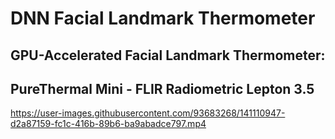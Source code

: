 # DNN Facial Landmark Thermometer
## GPU-Accelerated Facial Landmark Thermometer: 
## PureThermal Mini - FLIR Radiometric Lepton 3.5

https://user-images.githubusercontent.com/93683268/141110947-d2a87159-fc1c-416b-89b6-ba9abadce797.mp4

